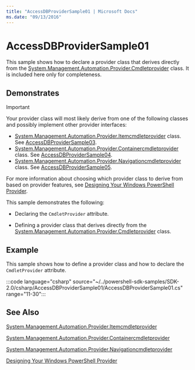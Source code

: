 ```yaml
---
title: "AccessDBProviderSample01 | Microsoft Docs"
ms.date: "09/13/2016"
---
```

# AccessDBProviderSample01

This sample shows how to declare a provider class that derives directly from the
[System.Management.Automation.Provider.Cmdletprovider](/dotnet/api/System.Management.Automation.Provider.CmdletProvider)
class. It is included here only for completeness.

## Demonstrates

> [!IMPORTANT]
> Your provider class will most likely derive from one of the following classes and possibly
> implement other provider interfaces:
>
> - [System.Management.Automation.Provider.Itemcmdletprovider](/dotnet/api/System.Management.Automation.Provider.ItemCmdletProvider) class. See [AccessDBProviderSample03](./accessdbprovidersample03.md).
> - [System.Management.Automation.Provider.Containercmdletprovider](/dotnet/api/System.Management.Automation.Provider.ContainerCmdletProvider) class. See [AccessDBProviderSample04](./accessdbprovidersample04.md).
> - [System.Management.Automation.Provider.Navigationcmdletprovider](/dotnet/api/System.Management.Automation.Provider.NavigationCmdletProvider) class. See [AccessDBProviderSample05](./accessdbprovidersample05.md).
>
> For more information about choosing which provider class to derive from based on provider
> features, see [Designing Your Windows PowerShell Provider](./provider-types.md).

This sample demonstrates the following:

- Declaring the `CmdletProvider` attribute.

- Defining a provider class that derives directly from the
  [System.Management.Automation.Provider.Cmdletprovider](/dotnet/api/System.Management.Automation.Provider.CmdletProvider)
  class.

## Example

This sample shows how to define a provider class and how to declare the `CmdletProvider` attribute.

:::code language="csharp" source="~/../powershell-sdk-samples/SDK-2.0/csharp/AccessDBProviderSample01/AccessDBProviderSample01.cs" range="11-30":::

## See Also

[System.Management.Automation.Provider.Itemcmdletprovider](/dotnet/api/System.Management.Automation.Provider.ItemCmdletProvider)

[System.Management.Automation.Provider.Containercmdletprovider](/dotnet/api/System.Management.Automation.Provider.ContainerCmdletProvider)

[System.Management.Automation.Provider.Navigationcmdletprovider](/dotnet/api/System.Management.Automation.Provider.NavigationCmdletProvider)

[Designing Your Windows PowerShell Provider](./provider-types.md)
